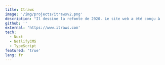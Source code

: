 ```yaml
---
title: Itraws
image: '/img/projects/itrawsv2.png'
description: "Il dessine la refonte de 2020. Le site web a été conçu à l'aide de l'illustrateur Adobe et réalisé avec SketchApp. Bien que certaines caractéristiques du design n'aient pas été finalisées, elles sont prévues pour une prochaine version. Quant au Frontend, j'ai utilisé NuxtJS et le déploiement a été fait sur Netlify."
github: ''
external: 'https://www.itraws.com'
tech:
  - Nuxt
  - NetlifyCMS
  - TypeScript
featured: 'true'
lang: fr
---
```

